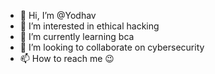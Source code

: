 - 👋 Hi, I’m @Yodhav
- 👀 I’m interested in ethical hacking
- 🌱 I’m currently learning bca
- 💞️ I’m looking to collaborate on cybersecurity
- 📫 How to reach me 😉

<!---
Yodhav/Yodhav is a ✨ special ✨ repository because its `README.md` (this file) appears on your GitHub profile.
You can click the Preview link to take a look at your changes.
--->
